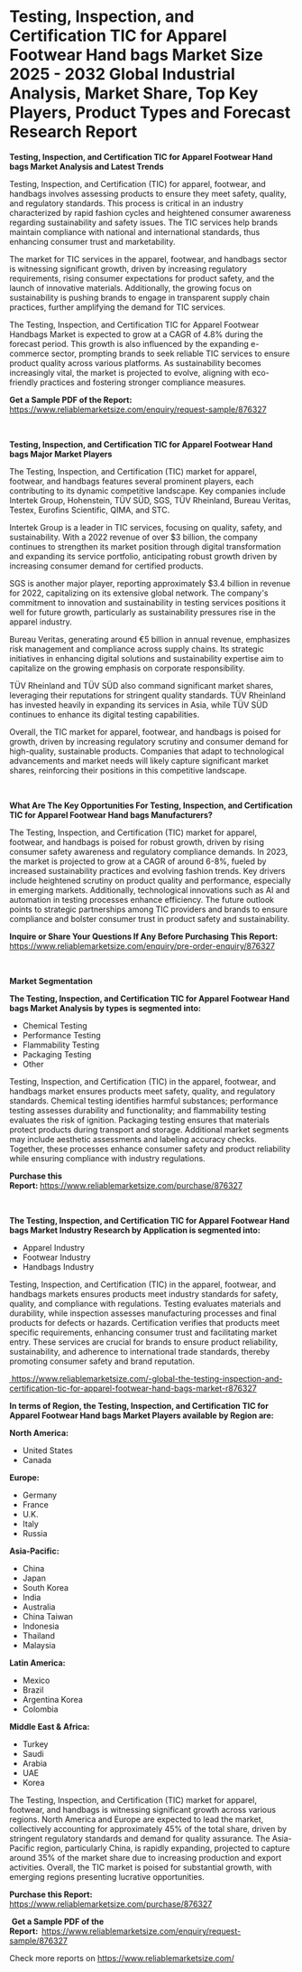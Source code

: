 <p><h1>Testing, Inspection, and Certification TIC for Apparel Footwear Hand bags Market Size 2025 - 2032 Global Industrial Analysis, Market Share, Top Key Players, Product Types and Forecast Research Report</h1></p><p><strong>Testing, Inspection, and Certification TIC for Apparel Footwear Hand bags Market Analysis and Latest Trends</strong></p>
<p><p>Testing, Inspection, and Certification (TIC) for apparel, footwear, and handbags involves assessing products to ensure they meet safety, quality, and regulatory standards. This process is critical in an industry characterized by rapid fashion cycles and heightened consumer awareness regarding sustainability and safety issues. The TIC services help brands maintain compliance with national and international standards, thus enhancing consumer trust and marketability.</p><p>The market for TIC services in the apparel, footwear, and handbags sector is witnessing significant growth, driven by increasing regulatory requirements, rising consumer expectations for product safety, and the launch of innovative materials. Additionally, the growing focus on sustainability is pushing brands to engage in transparent supply chain practices, further amplifying the demand for TIC services. </p><p>The Testing, Inspection, and Certification TIC for Apparel Footwear Handbags Market is expected to grow at a CAGR of 4.8% during the forecast period. This growth is also influenced by the expanding e-commerce sector, prompting brands to seek reliable TIC services to ensure product quality across various platforms. As sustainability becomes increasingly vital, the market is projected to evolve, aligning with eco-friendly practices and fostering stronger compliance measures.</p></p>
<p><strong>Get a Sample PDF of the Report:&nbsp;</strong> <a href="https://www.reliablemarketsize.com/enquiry/request-sample/876327?utm_campaign=2307&utm_medium=2&utm_source=Github&utm_content=ia&utm_term=21032025&utm_id=testing-inspection-and-certification-tic-for-apparel-footwear-hand-bags">https://www.reliablemarketsize.com/enquiry/request-sample/876327</a></p>
<p>&nbsp;</p>
<p><strong>Testing, Inspection, and Certification TIC for Apparel Footwear Hand bags Major Market Players</strong></p>
<p><p>The Testing, Inspection, and Certification (TIC) market for apparel, footwear, and handbags features several prominent players, each contributing to its dynamic competitive landscape. Key companies include Intertek Group, Hohenstein, TÜV SÜD, SGS, TÜV Rheinland, Bureau Veritas, Testex, Eurofins Scientific, QIMA, and STC.</p><p>Intertek Group is a leader in TIC services, focusing on quality, safety, and sustainability. With a 2022 revenue of over $3 billion, the company continues to strengthen its market position through digital transformation and expanding its service portfolio, anticipating robust growth driven by increasing consumer demand for certified products.</p><p>SGS is another major player, reporting approximately $3.4 billion in revenue for 2022, capitalizing on its extensive global network. The company's commitment to innovation and sustainability in testing services positions it well for future growth, particularly as sustainability pressures rise in the apparel industry.</p><p>Bureau Veritas, generating around €5 billion in annual revenue, emphasizes risk management and compliance across supply chains. Its strategic initiatives in enhancing digital solutions and sustainability expertise aim to capitalize on the growing emphasis on corporate responsibility.</p><p>TÜV Rheinland and TÜV SÜD also command significant market shares, leveraging their reputations for stringent quality standards. TÜV Rheinland has invested heavily in expanding its services in Asia, while TÜV SÜD continues to enhance its digital testing capabilities.</p><p>Overall, the TIC market for apparel, footwear, and handbags is poised for growth, driven by increasing regulatory scrutiny and consumer demand for high-quality, sustainable products. Companies that adapt to technological advancements and market needs will likely capture significant market shares, reinforcing their positions in this competitive landscape.</p></p>
<p>&nbsp;</p>
<p><strong>What Are The Key Opportunities For Testing, Inspection, and Certification TIC for Apparel Footwear Hand bags Manufacturers?</strong></p>
<p><p>The Testing, Inspection, and Certification (TIC) market for apparel, footwear, and handbags is poised for robust growth, driven by rising consumer safety awareness and regulatory compliance demands. In 2023, the market is projected to grow at a CAGR of around 6-8%, fueled by increased sustainability practices and evolving fashion trends. Key drivers include heightened scrutiny on product quality and performance, especially in emerging markets. Additionally, technological innovations such as AI and automation in testing processes enhance efficiency. The future outlook points to strategic partnerships among TIC providers and brands to ensure compliance and bolster consumer trust in product safety and sustainability.</p></p>
<p><strong>Inquire or Share Your Questions If Any Before Purchasing This Report:</strong> <a href="https://www.reliablemarketsize.com/enquiry/pre-order-enquiry/876327?utm_campaign=2307&utm_medium=2&utm_source=Github&utm_content=ia&utm_term=21032025&utm_id=testing-inspection-and-certification-tic-for-apparel-footwear-hand-bags">https://www.reliablemarketsize.com/enquiry/pre-order-enquiry/876327</a></p>
<p>&nbsp;</p>
<p><strong>Market Segmentation</strong></p>
<p><strong>The Testing, Inspection, and Certification TIC for Apparel Footwear Hand bags Market Analysis by types is segmented into:</strong></p>
<p><ul><li>Chemical Testing</li><li>Performance Testing</li><li>Flammability Testing</li><li>Packaging Testing</li><li>Other</li></ul></p>
<p><p>Testing, Inspection, and Certification (TIC) in the apparel, footwear, and handbags market ensures products meet safety, quality, and regulatory standards. Chemical testing identifies harmful substances; performance testing assesses durability and functionality; and flammability testing evaluates the risk of ignition. Packaging testing ensures that materials protect products during transport and storage. Additional market segments may include aesthetic assessments and labeling accuracy checks. Together, these processes enhance consumer safety and product reliability while ensuring compliance with industry regulations.</p></p>
<p><strong>Purchase this Report:&nbsp;</strong><a href="https://www.reliablemarketsize.com/purchase/876327?utm_campaign=2307&utm_medium=2&utm_source=Github&utm_content=ia&utm_term=21032025&utm_id=testing-inspection-and-certification-tic-for-apparel-footwear-hand-bags">https://www.reliablemarketsize.com/purchase/876327</a></p>
<p>&nbsp;</p>
<p><strong>The Testing, Inspection, and Certification TIC for Apparel Footwear Hand bags Market Industry Research by Application is segmented into:</strong></p>
<p><ul><li>Apparel Industry</li><li>Footwear Industry</li><li>Handbags Industry</li></ul></p>
<p><p>Testing, Inspection, and Certification (TIC) in the apparel, footwear, and handbags markets ensures products meet industry standards for safety, quality, and compliance with regulations. Testing evaluates materials and durability, while inspection assesses manufacturing processes and final products for defects or hazards. Certification verifies that products meet specific requirements, enhancing consumer trust and facilitating market entry. These services are crucial for brands to ensure product reliability, sustainability, and adherence to international trade standards, thereby promoting consumer safety and brand reputation.</p></p>
<p><a href="https://www.reliablemarketsize.com/-global-the-testing-inspection-and-certification-tic-for-apparel-footwear-hand-bags-market-r876327?utm_campaign=2307&utm_medium=2&utm_source=Github&utm_content=ia&utm_term=21032025&utm_id=testing-inspection-and-certification-tic-for-apparel-footwear-hand-bags">&nbsp;https://www.reliablemarketsize.com/-global-the-testing-inspection-and-certification-tic-for-apparel-footwear-hand-bags-market-r876327</a></p>
<p><strong>In terms of Region, the Testing, Inspection, and Certification TIC for Apparel Footwear Hand bags Market Players available by Region are:</strong></p>
<p>
    <p> <strong> North America: </strong>
        <ul>
            <li>United States</li>
            <li>Canada</li>
        </ul>
        </p> 
    <p> <strong> Europe: </strong>
        <ul>
            <li>Germany</li>
            <li>France</li>
            <li>U.K.</li>
            <li>Italy</li>
            <li>Russia</li>
        </ul>
        </p> 
    <p> <strong> Asia-Pacific: </strong>
        <ul>
            <li>China</li>
            <li>Japan</li>
            <li>South Korea</li>
            <li>India</li>
            <li>Australia</li>
            <li>China Taiwan</li>
            <li>Indonesia</li>
            <li>Thailand</li>
            <li>Malaysia</li>
        </ul>
        </p> 
    <p> <strong> Latin America: </strong>
        <ul>
            <li>Mexico</li>
            <li>Brazil</li>
            <li>Argentina Korea</li>
            <li>Colombia</li>
        </ul>
        </p> 
    <p> <strong> Middle East & Africa: </strong>
        <ul>
            <li>Turkey</li>
            <li>Saudi</li>
            <li>Arabia</li>
            <li>UAE</li>
            <li>Korea</li>
        </ul>
    </p>
    </p>
<p><p>The Testing, Inspection, and Certification (TIC) market for apparel, footwear, and handbags is witnessing significant growth across various regions. North America and Europe are expected to lead the market, collectively accounting for approximately 45% of the total share, driven by stringent regulatory standards and demand for quality assurance. The Asia-Pacific region, particularly China, is rapidly expanding, projected to capture around 35% of the market share due to increasing production and export activities. Overall, the TIC market is poised for substantial growth, with emerging regions presenting lucrative opportunities.</p></p>
<p><strong>Purchase this Report: </strong><a href="https://www.reliablemarketsize.com/purchase/876327?utm_campaign=2307&utm_medium=2&utm_source=Github&utm_content=ia&utm_term=21032025&utm_id=testing-inspection-and-certification-tic-for-apparel-footwear-hand-bags">https://www.reliablemarketsize.com/purchase/876327</a></p>
<p>&nbsp;<strong>Get a Sample PDF of the Report:&nbsp;&nbsp;</strong><a href="https://www.reliablemarketsize.com/enquiry/request-sample/876327?utm_campaign=2307&utm_medium=2&utm_source=Github&utm_content=ia&utm_term=21032025&utm_id=testing-inspection-and-certification-tic-for-apparel-footwear-hand-bags">https://www.reliablemarketsize.com/enquiry/request-sample/876327</a></p>
<p><strong></strong></p>
<p>Check more reports on <a href="https://www.reliablemarketsize.com/?utm_campaign=2307&utm_medium=2&utm_source=Github&utm_content=ia&utm_term=21032025&utm_id=testing-inspection-and-certification-tic-for-apparel-footwear-hand-bags">https://www.reliablemarketsize.com/</a></p>